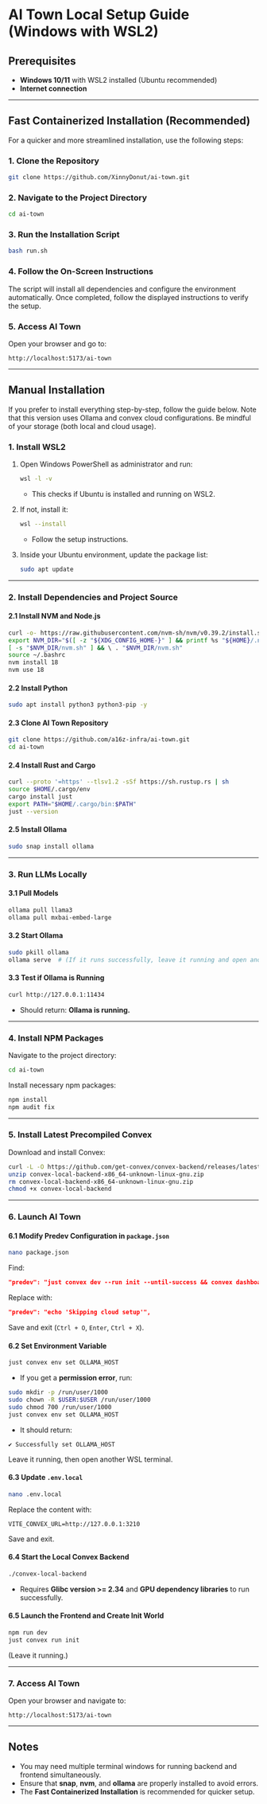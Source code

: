 # AI Town Local Setup Guide (Windows with WSL2)

## Prerequisites

- **Windows 10/11** with WSL2 installed (Ubuntu recommended)
- **Internet connection**

---

## Fast Containerized Installation (Recommended)

For a quicker and more streamlined installation, use the following steps:

### 1. Clone the Repository

```bash
git clone https://github.com/XinnyDonut/ai-town.git
```

### 2. Navigate to the Project Directory

```bash
cd ai-town
```

### 3. Run the Installation Script

```bash
bash run.sh
```

### 4. Follow the On-Screen Instructions

The script will install all dependencies and configure the environment automatically. Once completed, follow the displayed instructions to verify the setup.

### 5. Access AI Town

Open your browser and go to:

```
http://localhost:5173/ai-town
```

---

## Manual Installation

If you prefer to install everything step-by-step, follow the guide below.
Note that this version uses Ollama and convex cloud configurations. Be mindful of your storage (both local and cloud usage).

### 1. Install WSL2

1. Open Windows PowerShell as administrator and run:

   ```bash
   wsl -l -v
   ```
   - This checks if Ubuntu is installed and running on WSL2.

2. If not, install it:

   ```bash
   wsl --install
   ```
   - Follow the setup instructions.

3. Inside your Ubuntu environment, update the package list:

   ```bash
   sudo apt update
   ```

---

### 2. Install Dependencies and Project Source

#### 2.1 Install NVM and Node.js

```bash
curl -o- https://raw.githubusercontent.com/nvm-sh/nvm/v0.39.2/install.sh | bash
export NVM_DIR="$([ -z "${XDG_CONFIG_HOME-}" ] && printf %s "${HOME}/.nvm" || printf %s "${XDG_CONFIG_HOME}/nvm")"
[ -s "$NVM_DIR/nvm.sh" ] && \ . "$NVM_DIR/nvm.sh"
source ~/.bashrc
nvm install 18
nvm use 18
```

#### 2.2 Install Python

```bash
sudo apt install python3 python3-pip -y
```

#### 2.3 Clone AI Town Repository

```bash
git clone https://github.com/a16z-infra/ai-town.git
cd ai-town
```

#### 2.4 Install Rust and Cargo

```bash
curl --proto '=https' --tlsv1.2 -sSf https://sh.rustup.rs | sh
source $HOME/.cargo/env
cargo install just
export PATH="$HOME/.cargo/bin:$PATH"
just --version
```

#### 2.5 Install Ollama

```bash
sudo snap install ollama
```

---

### 3. Run LLMs Locally

#### 3.1 Pull Models

```bash
ollama pull llama3
ollama pull mxbai-embed-large
```

#### 3.2 Start Ollama

```bash
sudo pkill ollama
ollama serve  # (If it runs successfully, leave it running and open another WSL terminal for the next step)
```

#### 3.3 Test if Ollama is Running

```bash
curl http://127.0.0.1:11434
```

- Should return: **Ollama is running.**

---

### 4. Install NPM Packages

Navigate to the project directory:

```bash
cd ai-town
```

Install necessary npm packages:

```bash
npm install
npm audit fix
```

---

### 5. Install Latest Precompiled Convex

Download and install Convex:

```bash
curl -L -O https://github.com/get-convex/convex-backend/releases/latest/download/convex-local-backend-x86_64-unknown-linux-gnu.zip
unzip convex-local-backend-x86_64-unknown-linux-gnu.zip
rm convex-local-backend-x86_64-unknown-linux-gnu.zip
chmod +x convex-local-backend
```

---

### 6. Launch AI Town

#### 6.1 Modify Predev Configuration in `package.json`

```bash
nano package.json
```

Find:

```json
"predev": "just convex dev --run init --until-success && convex dashboard",
```

Replace with:

```json
"predev": "echo 'Skipping cloud setup'",
```

Save and exit (`Ctrl + O`, `Enter`, `Ctrl + X`).

#### 6.2 Set Environment Variable

```bash
just convex env set OLLAMA_HOST
```

- If you get a **permission error**, run:

```bash
sudo mkdir -p /run/user/1000
sudo chown -R $USER:$USER /run/user/1000
sudo chmod 700 /run/user/1000
just convex env set OLLAMA_HOST
```

- It should return:

```
✔ Successfully set OLLAMA_HOST
```

Leave it running, then open another WSL terminal.

#### 6.3 Update `.env.local`

```bash
nano .env.local
```

Replace the content with:

```plaintext
VITE_CONVEX_URL=http://127.0.0.1:3210
```

Save and exit.

#### 6.4 Start the Local Convex Backend

```bash
./convex-local-backend
```

- Requires **Glibc version >= 2.34** and **GPU dependency libraries** to run successfully.

#### 6.5 Launch the Frontend and Create Init World

```bash
npm run dev
just convex run init
```

(Leave it running.)

---

### 7. Access AI Town

Open your browser and navigate to:

```
http://localhost:5173/ai-town
```

---

## Notes

- You may need multiple terminal windows for running backend and frontend simultaneously.
- Ensure that **snap**, **nvm**, and **ollama** are properly installed to avoid errors.
- The **Fast Containerized Installation** is recommended for quicker setup.

